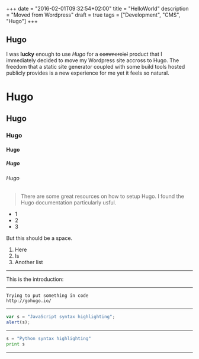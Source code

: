 +++
date        = "2016-02-01T09:32:54+02:00"
title       = "HelloWorld"
description = "Moved from Wordpress"
draft       = true
tags        = ["Development", "CMS", "Hugo"]
+++

## Hugo

I was **lucky** enough to use _Hugo_ for a ~~commercial~~ product that I immediately decided to move my Wordpress site accross to Hugo. The freedom that a static site generator coupled with some build tools hosted publicly provides is a new experience for me yet it feels so natural.

# Hugo
## Hugo 
### Hugo
#### Hugo 
##### Hugo
###### Hugo 

> There are some great resources on how to setup Hugo. I found the Hugo documentation particularly usful.

* 1
* 2
* 3

But this should be a space.

1. Here
2. Is
3. Another list

***

This is the introduction:

***
    Trying to put something in code
    http://gohugo.io/
***
```javascript
var s = "JavaScript syntax highlighting";
alert(s);
```
***
```python
s = "Python syntax highlighting"
print s
```
***
